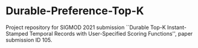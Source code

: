 # Durable-Preference-Top-K

Project repository for SIGMOD 2021 submission ``Durable Top-K Instant-Stamped Temporal Records with User-Specified Scoring Functions'', paper submission ID 105.
